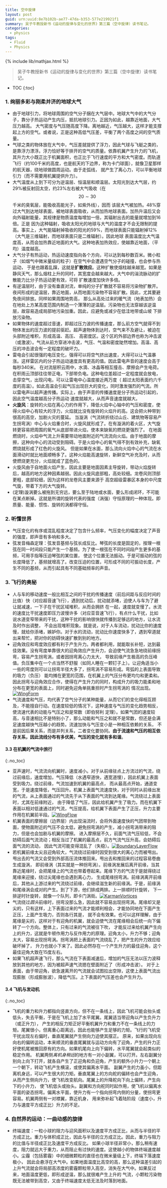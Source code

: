 ```yaml
---
title: 空中旋律
layout: post
guid: urn:uuid:8e7b102b-ae77-47da-b353-577e219921f1
summary: 吴子牛教授新书《运动的旋律与变化的世界》第三篇（空中旋律）读书笔记。
categories:
  - physics
tags:
  - Fluid
  - Physics
---
```


{% include lib/mathjax.html %}


> 吴子牛教授新书《运动的旋律与变化的世界》第三篇（空中旋律）读书笔记。


* TOC
{:toc}

### 1. 绚丽多彩与刚柔并济的地球大气

- 由于地球引力，将地球周围的空气分子捆在大气层中。地球大气中的大气分子，靠分子热运动产生内压，抵抗地球引力。正因为如此，越靠近地面，大气压力越高。
  大气密度与气压随高度下降。离地越近，气压越大，这样才能支撑起上方的空气。或者说，正是这种高低气压差，平衡了两个高度之间的空气质量。
- 气球之类的物体放在大气中，气压差就提供了浮力，因此气球与飞艇之类的，是靠浮力漂浮。浮力恰好等于排开的空气的质量。依靠机翼产生升力的飞机，
  其升力大小既正比于机翼面积，也正比于飞行速度的平方和大气密度。而轨道飞行（约100千米的高度，也是航天的下边界，称为卡门球面），就像卫星那样的航天器，绕地球做圆周运动。由于走弧线，
  就产生了离心力，可以平衡地球引力（而不需要用机翼提供升力）。
- 大气温度从上到下可分为逆温层、恒温层和顺温层。太阳光到达大气层，约29%被反射回太空，约23%左右被大气吸收（在$$20\sim 30$$千米的臭氧层，能吸收高能光子，如紫外线），因而
  该层大气被加热。48%穿过大气到达地球表面，被地球表面吸收，从而加热地球表面。加热升温后又会向外辐射能量，其规律是物质温度每增加一倍，其辐射出去的能量就增加到16倍。正是
  因为这种辐射，吸收太阳光的地球与大气的温度才不会无限制的提高。事实上，大气能辐射掉吸收的阳光的59%，而地球表面只能辐射掉12%（大气是三维辐射，而地球表面只是二维辐射）。因此地球
  表面温度比大气温度高，从而会加热靠近地面的大气。这种地表加热效应，使越靠近地面，（平均）温度越高。
- 大气分子有热运动，热运动速度指向各个方向，可以达到每秒数百米。微小粒子（如烟气中微米量级的粒子）在空气中会遭遇空气分子的碰撞，也会参与热运动，
  于是也跟着乱蹿，这就是**扩散效应**。这种扩散使烟柱越来越宽。如果是静风天气，那么烟柱上升的同时，其宽度会越来越大。大气中的湍流脉动的扩散能力比分子热运动更有效，可将
  扩散速度加快许多倍。
- 有逆温层时，由于没有垂直对流，单纯的分子扩散就不容易将污染物扩散开。夜间形成的逆温层，靠近地面，从而地面污染物不容易扩散。因此，尤其要避免夜间排放。同样如果周围地势高，
  那么从高处过来的暖气流（地表加热）会在地处上方某高度范围内制造一个薄薄的逆温层。污染物也无法穿越该逆温层，故容易造成局部地污染加重。因此，应避免或减少在低洼地带或山坡
  下排放污染物。
- 如果物体的速度超过音速，即超过压力波的传播速度，那么前方空气就得不到物体发出的压力波的提前驱赶。超声速物体到达时，空气来不及避让，被迫在头部附近堆积，形成高温、高压、
  高密度区。这个区的外部边界也称为冲击波（或激波）。气流从前方穿进冲击波，气压、气温和密度陡然增加。高温、高压的冲击波会有一定程度的破坏力。
- 雷电会引起很强的电压变化，强得可以将空气挤出速度，大得可以让气温暴涨。这样雷区内的分子热运动速度具有更高的值。因此雷电声音的速度会高于每秒340米。
  在对流层积云雨中，水滴、冰晶等相互撞击、摩擦会产生电荷。在积雨云顶部往往带正电，下部带负电。这种电位差超过一定程度就会放电，击穿空气，出现闪电，可以让雷电中心温度接近两万度（
  超过太阳表面约六千度的高温）。如此高温会引起气压出现巨大的变化，同时激发强烈的气流。所以雷电声以超声速传播。实际上，由于声音的传播速度是分子热运动引起的，因此空气温度越高分子热运动
  速度就越大，从而声音速度就越大。
- **火旋风**：旋转的火焰在离心力的作用下，降低火焰中心轴中的气压和密度，使得火焰中心有较大的浮力，火焰就比没有旋转的火焰升的高。这会把火种带到很高的高空，加剧火灾的蔓延。
  当漩涡（气流转折绕过山丘、建筑物等容易产生拐弯涡）中心与火焰重合时，火旋风就形成了。在有漩涡的着火区，大气旋转更容易把周围的氧气从底部带进火焰，使本来缺氧的燃烧更强烈了。
  在地面燃烧时，火焰中气流上升需要带动地面附近的气流流向火焰。由于地面的摩擦，这种向中心的流动受到阻碍。于是火焰中心的氧气得不到有效补充，缺氧燃烧就形成了红色的火旋风。
  但是如果在水面，那么流向火焰中心的气流在水面滑动时就比地面顺畅多了。这种火焰能高速旋转，新鲜空气补充及时，从而使燃烧更充分，火焰就成了蓝色的。
- 火旋风由于自地面火焰产生，因此主要是地面因素主导旋转，带动火焰旋转后，越高的地方这种因素越弱。因此火旋风底部粗，高处较细。龙卷风则顶部更粗，底部较细，因为这样的龙卷风主要来源于
  高空超级雷暴区本身的中尺度气旋，带着下方的大气旋转。
- (定理)漩涡要么被拖到无穷远，要么至于陆地或水面，要么形成闭环，不可能在某点断掉。这就是所谓的旋转代表的强度（涡强）守恒原理的一种体现。即质量、能量、惯性、旋转的涡都得守恒。

### 2. 听懂世界

- 气压变化的有序或混乱程度决定了包含什么频率，气压变化的幅度决定了声音的强度，即声音有多响和多大。
- 弦发音梅森定理：弦发音基频与弦长成反比。琴弦的长度是固定的，按理一根弦在同一时间段只能产生一个基频。为了使一根弦在不同时间段产生更多的基频，可用手指等压迫琴弦的某位置，
  使这个位置无法振动。于是可振动的弦的长度降低了，基频就增高了。改变压迫的位置，可形成不同的可振动长度，产生不同的基频，从而引起具有不同基础频率的声音。

### 3. 飞行的奥秘

- 人与车的移动速度一般比相互之间的干扰的传播速度（前后间距与反应时间的比值）快（对应超音速飞行），遇到扰动后，扰动就添堵，迫使人与车为了避让就减速，一下子在干扰区域堆积，从而会拥挤
  在一起，速度就变慢了。水流的速度比干扰速度即压力波慢许多（对应亚音速飞行），有点什么干扰，比如说水道变窄带来的干扰，这种干扰的影响很快就传播到足够远的地方，让水流及时作出调整，
  不会出现堆积现象。就是说，对于人车流动，扰动比你的速度慢，就给你添堵，嫉妒你。对于水的流动，扰动比你速度快多了，遇到窄道就出来帮忙，把对你的妨碍快速扩散到别的地方。
- 迎角效应和弯度效应都有利于产生升力。两者都利用，就能取长补短，达到最佳效果。没有弯度单靠很大的迎角效应产生升力，会迫使气流急急地绕前缘拐弯，容易产生拐弯涡，或者因拐弯离心力太大，
  导致前缘产生极高的负压峰值。负压集中在一个点当然不舒服（如同人睡在一颗钉子上）。让迎角适当小一些的弯度则可以让拐弯半径大多了，拐弯涡不容易形成。弯弧的上表面导致的吸力（负压）
  能均摊在更宽的范围，在机翼上的气压分布更均匀和更柔和。因此拐弯与迎角效应合作，使得在产生升力的同时，构成升力的吸力能柔和地分布在更宽的表面上，同时避免迎角单挑重担时产生拐弯涡的
  情况出现。[![WingForm](/media/files/2018/01/02/wingForm.png)](https://github.com/bizhishui/bizhishui.github.io/blob/master/ "弯度也贡献升力")
- 气流速度和气压，均代表了空气分子的某种能量，从而它们的变化得相互顾及，不能擅自行动。在速度较低的情况下，这种速度与气压的变化趋势相反，使流速代表的动能与气压之和是常数（即伯努利
  定理）。如果气团的速度较高，与音速相比不是特别小了，那么动能和气压之和就不是常数，但还是会满足速度越快气压越小的趋势。流速加快与气压变小是一种相互依赖的关系，
  不是前因后果关系，而是并列关系，二者变化要协同。**由于流速和气压的相互依存关系，因此流线分布有多优美，气压的变化就有多和谐**。

#### 3.3 在机翼的气流中旅行
{:.no_toc}
- 亚声速时，气流流向机翼时，速度减小。对于从前缘驻点上方流过的气流，绕过前缘后，速度增加，气压降低（水遇窄道快，遇宽道慢），因此机翼上表面受到吸力。绕过前缘，气流加速到机翼的最高点，
  而从最高点开始，通道变宽，于是速度降低，气压回升。机翼上表面气流速度快，对于同时从前缘出发的气流，从上表面通过的气流先于从下表面的气流到达尾缘。气流绕过上表面时，尤其在前缘附近，
  由于降低了气压，因此给机翼产生了吸力。而在机翼下表面以相对低速通过的气流，气压提高，给机翼下表面产生了正压，升力主要作用在机翼前半段。[![WingFlow](/media/files/2018/01/02/wingFlow.png)](https://github.com/bizhishui/bizhishui.github.io/blob/master/ "跟随机翼一起看气流")
- 机翼表面的摩擦层（边界层）内出现湍流时，会将外面速度快的气团带到物面，使物面附近的气压不会太低，避免拐弯涡的产生，减小拐弯涡带来的阻力，但是也会加剧与机翼的摩擦。
  进入摩擦层不久，前面气流气压较低，不会妨碍后面气流流动；相反当过了机翼的最高点，前方气流气压升高，会妨碍后面气流的流动，
  因此气流可能变得混乱了（失稳）。[![BoundaryLayerFlow](/media/files/2018/01/02/BLF.png)](https://github.com/bizhishui/bizhishui.github.io/blob/master/ "边界层：气流与机翼的摩擦在很薄的一层内降低气流速度")
- 若机翼前缘太尖且迎角较大，气流绕过前缘时因受到很大的离心力而被甩出。甩出去的气流又会受到外部高压流体推回来。甩出去和推回来的过程容易卷曲生成漩涡，
  即前缘涡（其实就是一种拐弯涡）。前缘涡发展后离开前缘，当其靠近尾缘时，会把尾缘上的气流也带着卷起来。尾缘下方的气流于是就得绕过尾缘来迎接，绕过尖尾缘也会遇到离心力，
  生成尾缘拐弯涡。前缘涡离开前缘后，其他从上游过来的气流绕过前缘，会继续滋生新的前缘涡。于是，前缘涡和尾缘涡会成对的产生。到了下游，他们排成两排。上一排顺时针旋转，
  下一排逆时针旋转，就像一个队列，即卡门涡街。[![KarmanVortices](/media/files/2018/01/02/KarmanVortices.png)](https://github.com/bizhishui/bizhishui.github.io/blob/master/ "卡门涡街：交替产生方向相反的漩涡")
- 气流绕过*圆头*前缘时，拐弯没那么急，因此就不容易出现拐弯涡。尾缘却又是尖的，只有这样，上下表面过来的气流才能顺利相会，才能协同地在下面产生正压，上面产生吸力，否则各行其是，
  就不会有效果。也可以这样理解，由于尾缘是尖的，这样对于有迎角的机翼，就会迫使气流在尾缘相会后统一向下偏转了一个方向。整体上，只有过来的气流被往下吹，
  才能反过来给机翼产生向上的升力，这就是牛顿作用力与反作用力的原理。迎角太小，升力不够；迎角太大，容易出现拐弯涡。拐弯涡把上表面的气流绕乱了，把产生的升力效应给破坏掉了，
  升力也就小下来了。因此必然存在一个产生升力的最佳迎角，这个最佳迎角大致在15度左右。
- 如果飞机超声速飞行，那么气流在下表面减速后，增加的气压无法以压力波释放到其他的地方，因为被超声速气流摁在壁面附近了（形成冲击波）。
  对于上表面，由于带迎角，欲急速离开的气流就会试图拉出空隙，这使上表面气流出现膨胀（形成膨胀波），降低气压。上下表面的气压差也会产生升力。

#### 3.4 飞机与发动机
{:.no_toc}
- 飞机的重力和升力都指向竖直方向，但不在一条线上，因此飞机可能会抬头或低头，失去平衡，于是在飞机上加了水平尾翼。尾翼适当带迎角以产生负升力（或正升力），
  产生的相反力矩正好平衡机翼升力和重力不在一条线上的力矩。尾翼很小，但离重心距离远，因此也能够产生足够的力矩。飞行的飞机受干扰出现左右偏时，垂直尾翼就产生侧向力迫使其摆正。
  原来，如果出现向左向右的偏转运动，本来顺流的垂直尾翼就与运动方向有了迎角，产生的升力正好使机尾被推回原有的方向。如果机尾向上向下偏转，水平尾翼就会起类似的稳定作用。
  机翼两侧*离机身稍远*的地方有一对小副翼，可以打开。左右副翼分别向上向下打开，就各自产生了正迎角和负迎角，产生的额外小升力一个朝上一个朝下，转动飞机产生横滚，或使其偏离水平面。
  副翼产生的力虽小，但距离机身远，可以产生很大的力矩。垂直尾翼上的方向舵的偏转也会产生迎角，从而产生侧向升力，使飞机改变航向。尾翼上的升降舵向下向上偏转，产生向下的小升力，
  使飞机低头或抬头。副翼和方向舵同时起作用，使飞机以偏离水平面的姿态拐弯。偏离水平面，使升力有一个指向拐弯内侧的分量，使拐弯更容易。机翼两侧有一对襟翼，靠近机身，
  用来弥补起飞着陆阶段（速度小，升力与速度平方成正比）升力的不足。

### 4. 自然界的运动：一曲动感的旋律

- 终端速度：一粒小球的阻力与迎风面积以及速度平方成正比，从而与半径的平方成正比。重力与体积成正比，因此与半径的立方成正比。因此，重力与阻力的比值与半径成正比及速度平方成反比。
  如果小球半径非常小，那么稍有速度，阻力就远大于重力，从而阻止有过快的速度。这使越小的物体终端速度越小。尘霾（包括雾霾）中的细微颗粒的直径也在微米量级上下，终端下落速度极小，
  因此会悬浮在大气中。如果地面温度比高空的高，那么这种温差引起的上升气流就会将局部高浓度的雾霾颗粒带入高空，消失在大气中。如果反过来，地面温度更低，即形成逆温，那么就很难产生上升的
  气流，小颗粒污染物既无法被带到高空，又由于终端速度太低无法及时落到地面。
